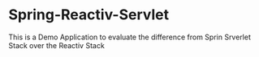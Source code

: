 # Spring-Reactiv-Servlet
This is a Demo Application to evaluate the difference from Sprin Srverlet Stack over the Reactiv Stack
